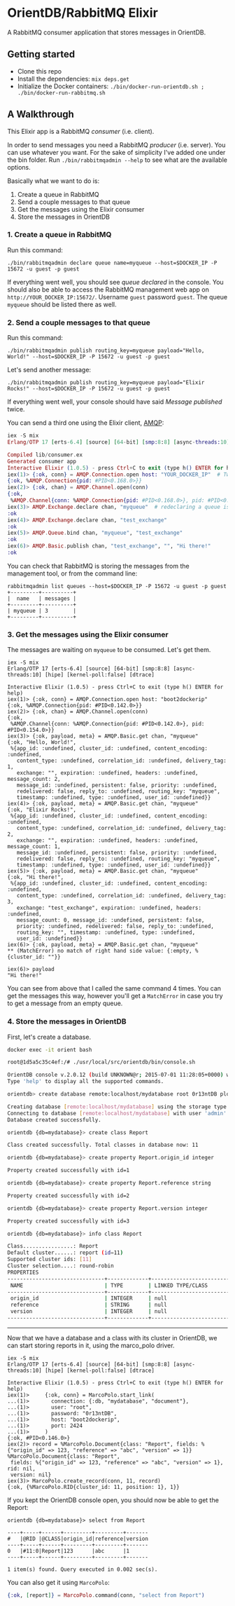 # OrientDB/RabbitMQ Elixir

A RabbitMQ consumer application that stores messages in OrientDB.

## Getting started

- Clone this repo
- Install the dependencies: `mix deps.get`
- Initialize the Docker containers: `./bin/docker-run-orientdb.sh ; ./bin/docker-run-rabbitmq.sh`

## A Walkthrough

This Elixir app is a RabbitMQ *consumer* (i.e. client).

In order to send messages you need a RabbitMQ *producer* (i.e. server). You can use whatever you want. For the sake of simplicity I've added one under the bin folder. Run `./bin/rabbitmqadmin --help` to see what are the available options.

Basically what we want to do is:

1. Create a queue in RabbitMQ
2. Send a couple messages to that queue
3. Get the messages using the Elixir consumer
4. Store the messages in OrientDB

### 1. Create a queue in RabbitMQ

Run this command:

    ./bin/rabbitmqadmin declare queue name=myqueue --host=$DOCKER_IP -P 15672 -u guest -p guest

If everything went well, you should see *queue declared* in the console. You should also be able to access the RabbitMQ management web app on `http://YOUR_DOCKER_IP:15672/`. Username `guest` password `guest`. The queue `myqueue` should be listed there as well.

### 2. Send a couple messages to that queue

Run this command:

    ./bin/rabbitmqadmin publish routing_key=myqueue payload="Hello, World!" --host=$DOCKER_IP -P 15672 -u guest -p guest

Let's send another message:

    ./bin/rabbitmqadmin publish routing_key=myqueue payload="Elixir Rocks!" --host=$DOCKER_IP -P 15672 -u guest -p guest

If everything went well, your console should have said *Message published* twice.

You can send a third one using the Elixir client, [AMQP](https://github.com/pma/amqp):

``` elixir
iex -S mix
Erlang/OTP 17 [erts-6.4] [source] [64-bit] [smp:8:8] [async-threads:10] [hipe] [kernel-poll:false] [dtrace]

Compiled lib/consumer.ex
Generated consumer app
Interactive Elixir (1.0.5) - press Ctrl+C to exit (type h() ENTER for help
iex(1)> {:ok, conn} = AMQP.Connection.open host: "YOUR_DOCKER_IP"  # Tweak this
{:ok, %AMQP.Connection{pid: #PID<0.168.0>}}
iex(2)> {:ok, chan} = AMQP.Channel.open(conn)
{:ok,
 %AMQP.Channel{conn: %AMQP.Connection{pid: #PID<0.168.0>}, pid: #PID<0.178.0>}}
iex(3)> AMQP.Exchange.declare chan, "myqueue"  # redeclaring a queue is idempotent, so nothing happens
:ok
iex(4)> AMQP.Exchange.declare chan, "test_exchange"
:ok
iex(5)> AMQP.Queue.bind chan, "myqueue", "test_exchange"
:ok
iex(6)> AMQP.Basic.publish chan, "test_exchange", "", "Hi there!"
:ok
```

You can check that RabbitMQ is storing the messages from the management tool, or from the command line:

```
rabbitmqadmin list queues --host=$DOCKER_IP -P 15672 -u guest -p guest
+---------+----------+
|  name   | messages |
+---------+----------+
| myqueue | 3        |
+---------+----------+
```

### 3. Get the messages using the Elixir consumer

The messages are waiting on `myqueue` to be consumed. Let's get them.

```
iex -S mix
Erlang/OTP 17 [erts-6.4] [source] [64-bit] [smp:8:8] [async-threads:10] [hipe] [kernel-poll:false] [dtrace]

Interactive Elixir (1.0.5) - press Ctrl+C to exit (type h() ENTER for help)
iex(1)> {:ok, conn} = AMQP.Connection.open host: "boot2dockerip"
{:ok, %AMQP.Connection{pid: #PID<0.142.0>}}
iex(2)> {:ok, chan} = AMQP.Channel.open(conn)
{:ok,
 %AMQP.Channel{conn: %AMQP.Connection{pid: #PID<0.142.0>}, pid: #PID<0.154.0>}}
iex(3)> {:ok, payload, meta} = AMQP.Basic.get chan, "myqueue"
{:ok, "Hello, World!",
 %{app_id: :undefined, cluster_id: :undefined, content_encoding: :undefined,
   content_type: :undefined, correlation_id: :undefined, delivery_tag: 1,
   exchange: "", expiration: :undefined, headers: :undefined, message_count: 2,
   message_id: :undefined, persistent: false, priority: :undefined,
   redelivered: false, reply_to: :undefined, routing_key: "myqueue",
   timestamp: :undefined, type: :undefined, user_id: :undefined}}
iex(4)> {:ok, payload, meta} = AMQP.Basic.get chan, "myqueue"
{:ok, "Elixir Rocks!",
 %{app_id: :undefined, cluster_id: :undefined, content_encoding: :undefined,
   content_type: :undefined, correlation_id: :undefined, delivery_tag: 2,
   exchange: "", expiration: :undefined, headers: :undefined, message_count: 1,
   message_id: :undefined, persistent: false, priority: :undefined,
   redelivered: false, reply_to: :undefined, routing_key: "myqueue",
   timestamp: :undefined, type: :undefined, user_id: :undefined}}
iex(5)> {:ok, payload, meta} = AMQP.Basic.get chan, "myqueue"
{:ok, "Hi there!",
 %{app_id: :undefined, cluster_id: :undefined, content_encoding: :undefined,
   content_type: :undefined, correlation_id: :undefined, delivery_tag: 3,
   exchange: "test_exchange", expiration: :undefined, headers: :undefined,
   message_count: 0, message_id: :undefined, persistent: false,
   priority: :undefined, redelivered: false, reply_to: :undefined,
   routing_key: "", timestamp: :undefined, type: :undefined,
   user_id: :undefined}}
iex(6)> {:ok, payload, meta} = AMQP.Basic.get chan, "myqueue"
** (MatchError) no match of right hand side value: {:empty, %{cluster_id: ""}}

iex(6)> payload
"Hi there!"
```

You can see from above that I called the same command 4 times. You can get the messages this way, however you'll get a `MatchError` in case you try to get a message from an empty queue.

### 4. Store the messages in OrientDB

First, let's create a database.

``` bash
docker exec -it orient bash

root@1d5a5c35c4ef:/# ./usr/local/src/orientdb/bin/console.sh

OrientDB console v.2.0.12 (build UNKNOWN@r; 2015-07-01 11:28:05+0000) www.orientechnologies.com
Type 'help' to display all the supported commands.

orientdb> create database remote:localhost/mydatabase root 0r13ntDB plocal

Creating database [remote:localhost/mydatabase] using the storage type [plocal]...
Connecting to database [remote:localhost/mydatabase] with user 'admin'...OK
Database created successfully.

orientdb {db=mydatabase}> create class Report

Class created successfully. Total classes in database now: 11

orientdb {db=mydatabase}> create property Report.origin_id integer

Property created successfully with id=1

orientdb {db=mydatabase}> create property Report.reference string

Property created successfully with id=2

orientdb {db=mydatabase}> create property Report.version integer

Property created successfully with id=3

orientdb {db=mydatabase}> info class Report

Class................: Report
Default cluster......: report (id=11)
Supported cluster ids: [11]
Cluster selection....: round-robin
PROPERTIES
-------------------------------+-------------+-------------------------------+-----------+----------+----------+-----------+-----------+----------+
 NAME                          | TYPE        | LINKED TYPE/CLASS             | MANDATORY | READONLY | NOT NULL |    MIN    |    MAX    | COLLATE  |
-------------------------------+-------------+-------------------------------+-----------+----------+----------+-----------+-----------+----------+
 origin_id                     | INTEGER     | null                          | false     | false    | false    |           |           | default  |
 reference                     | STRING      | null                          | false     | false    | false    |           |           | default  |
 version                       | INTEGER     | null                          | false     | false    | false    |           |           | default  |
-------------------------------+-------------+-------------------------------+-----------+----------+----------+-----------+-----------+----------+
```

---

Now that we have a database and a class with its cluster in OrientDB, we can start storing reports in it, using the marco_polo driver.

```
iex -S mix
Erlang/OTP 17 [erts-6.4] [source] [64-bit] [smp:8:8] [async-threads:10] [hipe] [kernel-poll:false] [dtrace]

Interactive Elixir (1.0.5) - press Ctrl+C to exit (type h() ENTER for help)
iex(1)>     {:ok, conn} = MarcoPolo.start_link(
...(1)>       connection: {:db, "mydatabase", "document"},
...(1)>       user: "root",
...(1)>       password: "0r13ntDB",
...(1)>       host: "boot2dockerip",
...(1)>       port: 2424
...(1)>     )
{:ok, #PID<0.146.0>}
iex(2)> record = %MarcoPolo.Document{class: "Report", fields: %{"origin_id" => 123, "reference" => "abc", "version" => 1}}
%MarcoPolo.Document{class: "Report",
 fields: %{"origin_id" => 123, "reference" => "abc", "version" => 1}, rid: nil,
 version: nil}
iex(3)> MarcoPolo.create_record(conn, 11, record)
{:ok, {%MarcoPolo.RID{cluster_id: 11, position: 1}, 1}}
```

If you kept the OrientDB console open, you should now be able to get the Report:

```
orientdb {db=mydatabase}> select from Report

----+-----+------+---------+---------+-------
#   |@RID |@CLASS|origin_id|reference|version
----+-----+------+---------+---------+-------
0   |#11:0|Report|123      |abc      |1
----+-----+------+---------+---------+-------

1 item(s) found. Query executed in 0.002 sec(s).
```

You can also get it using `MarcoPolo`:

``` elixir
{:ok, [report]} = MarcoPolo.command(conn, "select from Report")
```
